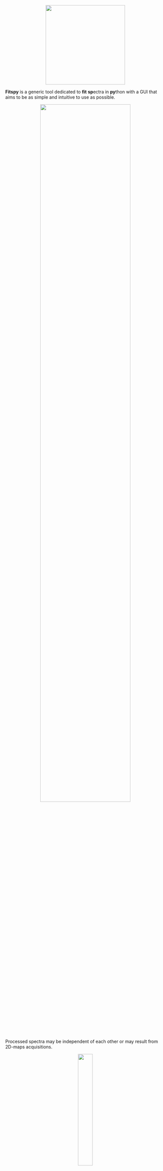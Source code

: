 <p align="center" width="100%">
    <img align="center" width=250 src=https://cea-metrocarac.github.io/fitspy/logo.png>
</p>

**Fitspy** is a generic tool dedicated to **fit** **sp**ectra in **py**thon
with a GUI that aims to be as simple and intuitive to use as possible.

<p align="center" width="100%">
    <img align="center" width="75%" src=https://cea-metrocarac.github.io/fitspy/fitspy.png>
</p>

Processed spectra may be independent of each other or may result from 2D-maps
acquisitions.
<p align="center" width="100%">
    <img align="center" width="30%" src=https://cea-metrocarac.github.io/fitspy/2d-map.png> <br>
    <em>Example of fitspy 2D-map frame interacting with the main GUI.</em> 

</p>

The fitting algorithm has multiprocessing capabilities and relies on
the [lmfit](https://github.com/lmfit/lmfit-py) library.<br>
Bounds and constraints can be set on each peaks models parameter.

The peak models considered in Fitspy are :

* `Gaussian`
* `Lorentzian`
* `Asymetric Gaussian`
* `Asymetric Lorentzian`
* `Pseudovoigt`

A `constant`, `linear`, `parabolic` or `exponential` background model can
also be added in the fitting.

In both cases, user-defined models can be added.

All actions allowed with the GUI can be executed in script mode (see
examples [here](https://github.com/CEA-MetroCarac/fitspy/tree/main/examples)).
These actions (like baseline and peaks definition, parameters constraints, ...) can be saved in a `Fitspy model` and replayed as-is or applied to other new spectra datasets.

### Installation

```
pip install fitspy
```

### Tests and examples execution

```
pip install pytest
git clone https://github.com/CEA-MetroCarac/fitspy.git
cd fitspy
pytest
python example/ex0_gui_auto_decomposition.py
...
```

### Quick start

Launch the application:

```
fitspy
```

Then, from the top to the bottom of the right GUI panel:

- `Select` file(s)
- <span style="color: rgba(0, 0, 0, 0.3);">*(Optional)* Define the **X-range**</span>
- Define the baseline to `subtract` *(left or right click on the figure to add or delete (resp.) a baseline point)*
- <span style="color: rgba(0, 0, 0, 0.3);">*(Optional)* Normalize the spectrum/spectra</span>
- Click on the `Peaks` panel to activate it
- Select `Peak model` and add peaks *(left or right click on the figure to add or delete (resp.) a peak)*
- <span style="color: rgba(0, 0, 0, 0.3);">*(Optional)* Add a background (**BKG model**) to be fitted</span>
- <span style="color: rgba(0, 0, 0, 0.3);">*(Optional)* Use **Parameters** to set bounds and constraints</span>
- `Fit` the selected spectrum/spectra
- <span style="color: rgba(0, 0, 0, 0.3);">*(Optional)* **Save** the parameters in **.csv** format</span>
- <span style="color: rgba(0, 0, 0, 0.3);">*(Optional)* **Save** the **Model** in a .json file (to be replayed later)</span>

See the [documentation](https://cea-metrocarac.github.io/fitspy/doc/_build/html/index.html) for more details.

### Authors information

In case you use the results of this code in an article, please cite:

- Patrick Quéméré, Univ. Grenoble Alpes, CEA, Leti, F-38000 Grenoble, France, https://github.dev/CEA-MetroCarac/fitspy